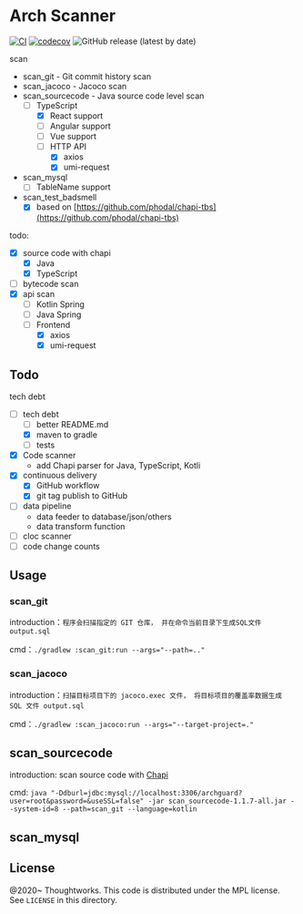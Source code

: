 # Arch Scanner

[![CI](https://github.com/archguard/scanner/actions/workflows/ci.yaml/badge.svg)](https://github.com/archguard/scanner/actions/workflows/ci.yaml)
[![codecov](https://codecov.io/gh/archguard/scanner/branch/master/graph/badge.svg?token=RSAOWTRFMT)](https://codecov.io/gh/archguard/scanner)
![GitHub release (latest by date)](https://img.shields.io/github/v/release/archguard/scanner)


scan

* scan_git - Git commit history scan
* scan_jacoco - Jacoco scan
* scan_sourcecode - Java source code level scan
    * [ ] TypeScript
        * [x] React support
        * [ ] Angular support
        * [ ] Vue support
        * [ ] HTTP API
            * [x] axios
            * [x] umi-request
* scan_mysql
    * [ ] TableName support
* scan_test_badsmell
    * [x] based on [https://github.com/phodal/chapi-tbs](https://github.com/phodal/chapi-tbs)

todo:

- [x] source code with chapi
    - [x] Java
    - [x] TypeScript
- [ ] bytecode scan
- [x] api scan
    - [ ] Kotlin Spring
    - [ ] Java Spring
    - [ ] Frontend
        - [x] axios
        - [x] umi-request

## Todo

tech debt

- [ ] tech debt
    - [ ] better README.md
    - [x] maven to gradle
    - [ ] tests
- [x] Code scanner
    - add Chapi parser for Java, TypeScript, Kotli
- [x] continuous delivery
    - [x] GitHub workflow
    - [x] git tag publish to GitHub
- [ ] data pipeline
    - data feeder to database/json/others
    - data transform function
- [ ] cloc scanner
- [ ] code change counts

## Usage

### scan_git

introduction：`程序会扫描指定的 GIT 仓库， 并在命令当前目录下生成SQL文件 output.sql`

cmd：`./gradlew :scan_git:run --args="--path=.."`

### scan_jacoco

introduction：`扫描目标项目下的 jacoco.exec 文件， 将目标项目的覆盖率数据生成 SQL 文件 output.sql`

cmd：`./gradlew :scan_jacoco:run --args="--target-project=."`

## scan_sourcecode

introduction: scan source code with [Chapi](https://github.com/modernizing/chapi)

cmd: `java "-Ddburl=jdbc:mysql://localhost:3306/archguard?user=root&password=&useSSL=false" -jar scan_sourcecode-1.1.7-all.jar --system-id=8 --path=scan_git --language=kotlin`

## scan_mysql

License
---

@2020~ Thoughtworks. This code is distributed under the MPL license. See `LICENSE` in this directory.
